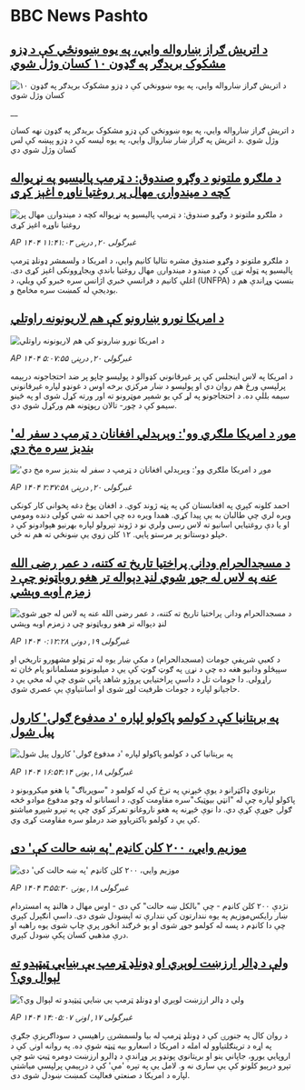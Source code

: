 # BBC News Pashto## [د اتریش ګراز ښارواله وايي، په یوه ښوونځي کې د ډزو مشکوک بریدګر په ګډون ۱۰ کسان وژل شوي](https://www.bbc.co.uk/pashto/live/c5yxdq3e702t?at_campaign=githubrss)![د اتریش ګراز ښارواله وايي، په یوه ښوونځي کې د ډزو مشکوک بریدګر په ګډون ۱۰ کسان وژل شوي](https://ichef.bbci.co.uk/ace/standard/240/cpsprodpb/8909/live/c3ac3ee0-45e8-11f0-b6e6-4ddb91039da1.png)__د اتریش ګراز ښارواله وايي، په یوه ښوونځي کې ډزو مشکوک بریدګر په ګډون نهه کسان وژل شوي
.د اتریش په ګراز ښار ښاروال وايي، په یوه لیسه کې د ډزو پېښه کې لس کسان وژل شوي دي## [د ملګرو ملتونو د وګړو صندوق: د ټرمپ پالیسیو په نړیواله کچه د میندوارۍ مهال پر روغتیا ناوړه اغېز کړی](https://www.bbc.com/pashto/articles/cvgdyvmj1g1o?at_campaign=githubrss)![د ملګرو ملتونو د وګړو صندوق: د ټرمپ پالیسیو په نړیواله کچه د میندوارۍ مهال پر روغتیا ناوړه اغېز کړی](https://ichef.bbci.co.uk/ace/standard/240/cpsprodpb/dab4/live/828f6ee0-45e9-11f0-bace-e1270fc31f5e.jpg)_AP ۱۴۰۴ غبرگولی ۲۰, درېنۍ ۱۱:۴۱:۰۳_د ملګرو ملتونو د وګړو صندوق مشره نتالیا کانیم وايي، د امریکا د ولسمشر ډونلډ ټرمپ پالیسیو په ټوله نړۍ کې د میندو د میندوارۍ مهال روغتیا باندې ویجاړوونکی اغېز کړی دی. اغلې کانیم د فرانسې خبري اژانس سره خبرو کې ویلي، د (UNFPA)  بنسټ وړاندې هم د بودیجې له کمښت سره مخامخ و.## [د امریکا نورو ښارونو کې هم لاریونونه راوتلي](https://www.bbc.com/pashto/articles/c0j7l34qjq2o?at_campaign=githubrss)![د امریکا نورو ښارونو کې هم لاریونونه راوتلي](https://ichef.bbci.co.uk/ace/standard/240/cpsprodpb/6b57/live/89163b80-45b8-11f0-bace-e1270fc31f5e.jpg)_AP ۱۴۰۴ غبرگولی ۲۰, درېنۍ ۵:۰۷:۵۵_د امریکا په لاس اینجلس کې پر غیرقانوني کډوالو د پولیسو چاپو پر ضد احتجاجونه درېیمه پرلپسې ورځ هم روان دي او پولیسو د ښار مرکزي برخه اوس د غونډو لپاره غیرقانوني سیمه بللې ده.
د احتجاجونو په لړ کې یو شمېر موټرونو ته اور ورته کړل شوی او په ځینو سیمو کې د چور- تالان رپوټونه هم ورکړل شوي دي.## ['موږ د امریکا ملګري وو': وېرېدلي افغانان د ټرمپ د سفر له بندیز سره مخ دي](https://www.bbc.com/pashto/articles/cev4wxdgw93o?at_campaign=githubrss)!['موږ د امریکا ملګري وو': وېرېدلي افغانان د ټرمپ د سفر له بندیز سره مخ دي](https://ichef.bbci.co.uk/ace/standard/240/cpsprodpb/b9d1/live/3b2de4c0-45a1-11f0-835b-310c7b938e84.jpg)_AP ۱۴۰۴ غبرگولی ۲۰, درېنۍ ۲:۳۷:۵۸_احمد کلونه کېږي په افغانستان کې په پټه ژوند کوي. د افغان پوځ دغه پخوانی کار کونکی ویره لري چې طالبان به یې پیدا کړي. همدا ویره ده چې احمد نه شي کولی دنده ومومي او یا دې روغتیايي اسانیو ته لاس رسی ولري نو د ژوند تېرولو لپاره بهرنیو هېوادونو کې د خپلو دوستانو پر مرستو پايي. ۱۲ کلن زوي یې ښونځي ته هم نه ځي.## [د مسجدالحرام ودانۍ پراختیا تاریخ ته کتنه، د عمر رضی الله عنه په لاس له جوړ شوي لنډ دېواله تر هغو روباټونو چې د زمزم اوبه وېشي](https://www.bbc.com/pashto/articles/clyre0pg60vo?at_campaign=githubrss)![د مسجدالحرام ودانۍ پراختیا تاریخ ته کتنه، د عمر رضی الله عنه په لاس له جوړ شوي لنډ دېواله تر هغو روباټونو چې د زمزم اوبه وېشي](https://ichef.bbci.co.uk/ace/standard/240/cpsprodpb/8801/live/a6e174f0-44b8-11f0-b6e6-4ddb91039da1.png)_AP ۱۴۰۴ غبرگولی ۱۹, دونۍ ۰:۱۲:۲۸_د کعبې شریفې جومات (مسجدالحرام) د مکې ښار یوه له تر ټولو مشهورو تاریخي او سپېڅلو ودانیو هغه ده چې د نړۍ په ګوټ ګوټ کې یې د میلیونونو مسلمانانو پام ځان ته راړولی. دا جومات تل د داسې پراختیايي پروژو شاهد پاتې شوی چې له مخې یې د حاجیانو لپاره د جومات ظرفیت لوړ شوی او اسانتیاوې یې عصري شوي.## [په برېتانیا کې د کولمو پاکولو لپاره 'د مدفوع ګولۍ' کارول پیل شول](https://www.bbc.com/pashto/articles/c308472eln7o?at_campaign=githubrss)![په برېتانیا کې د کولمو پاکولو لپاره 'د مدفوع ګولۍ' کارول پیل شول](https://ichef.bbci.co.uk/ace/standard/240/cpsprodpb/655a/live/79e4cf70-447b-11f0-835b-310c7b938e84.jpg)_AP ۱۴۰۴ غبرگولی ۱۸, يونۍ ۱۶:۵۴:۱۴_برتانوي ډاکټرانو د یوې څېړنې په ترڅ کې له کولمو د "سوپرباګ" یا هغو میکروبونو د پاکولو لپاره چې له "انټي بیوټیک"سره مقاومت کوي، د انسانانو له وچو مدفوع موادو څخه ګولۍ جوړې کړې دي. 
دا نوې څېړنه په هغو ناروغانو تمرکز کوي چې په تېرو شپږو میاشتو کې یې د کولمو باکتریاوو ضد درملو سره مقاومت کړی وي.## [موزیم وايي، ۲۰۰ کلن کانډم 'په ښه حالت کې' دی](https://www.bbc.com/pashto/articles/cp3n6vx6edqo?at_campaign=githubrss)![موزیم وايي، ۲۰۰ کلن کانډم 'په ښه حالت کې' دی](https://ichef.bbci.co.uk/ace/standard/240/cpsprodpb/8be0/live/a3b32830-43e3-11f0-bace-e1270fc31f5e.jpg)_AP ۱۴۰۴ غبرگولی ۱۸, يونۍ ۳:۵۵:۳۰_نژدې ۲۰۰ کلن کانډم - چې "بالکل ښه حالت" کې دی - اوس مهال د هالنډ په امستردام ښار رایکس‌موزیم په یوه نندارتون کې نندارې ته اېښودل شوی دی.
داسې انګېرل کېږي چې دا کانډم د پسه له کولمو جوړ شوی او یو څرګند انځور پرې چاپ شوی یوه راهبه او درې مذهبي کسان پکې ښودل کېږي.## [ولې د ډالر ارزښت لوېږي او ډونلډ ټرمپ یې ښايي ټیټېدو ته لېوال وي؟](https://www.bbc.com/pashto/articles/cr58jjdp9mqo?at_campaign=githubrss)![ولې د ډالر ارزښت لوېږي او ډونلډ ټرمپ یې ښايي ټیټېدو ته لېوال وي؟](https://ichef.bbci.co.uk/ace/standard/240/cpsprodpb/d431/live/a39131d0-43a2-11f0-835b-310c7b938e84.jpg)_AP ۱۴۰۴ غبرگولی ۱۷, اونۍ ۱۴:۰۵:۰۷_د روان کال په جنورۍ کې د ډونلډ ټرمپ له بیا ولسمشرۍ راهیسې د سوداګریزې جګړې په اړه د ترینګلتیاوو له امله د امریکا د اسعارو بیه ټیټه شوې ده.
په روانه اونۍ کې د اروپايي یورو، جاپاني ینو او بریتانوي پونډو پر وړاندې د ډالرو ارزښت دومره ټیټ شو چې تېرو درېیو کلونو کې یې ساری نه و. لامل یې په تېره 'مې' کې د درېیمې پرلپسې میاشتې لپاره د امریکا د صنعتي فعالیت کمښت ښودل شوی دی.
